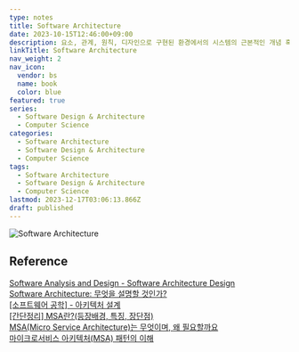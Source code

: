 ```yaml
---
type: notes
title: Software Architecture
date: 2023-10-15T12:46:00+09:00
description: 요소, 관계, 원칙, 디자인으로 구현된 환경에서의 시스템의 근본적인 개념 혹은 속성
linkTitle: Software Architecture
nav_weight: 2
nav_icon:
  vendor: bs
  name: book
  color: blue
featured: true
series:
  - Software Design & Architecture
  - Computer Science
categories:
  - Software Architecture
  - Software Design & Architecture
  - Computer Science
tags:
  - Software Architecture
  - Software Design & Architecture
  - Computer Science
lastmod: 2023-12-17T03:06:13.866Z
draft: published
---
```


![Software Architecture](/computer-science/software-architecture.webp#center "https://herbertograca.com/tag/explicit-architecture/")

## Reference

[Software Analysis and Design - Software Architecture Design](https://do-my-best.tistory.com/entry/Software-Analysis-and-Design-Software-Architecture-Design)  
[Software Architecture: 무엇을 설명할 것인가?](https://technical-leader.tistory.com/34)  
[[소프트웨어 공학] - 아키텍처 설계](https://jja2han.tistory.com/332)  
[[간단정리] MSA란?(등장배경, 특징, 장단점)](https://hahahoho5915.tistory.com/71)  
[MSA(Micro Service Architecture)는 무엇이며, 왜 필요할까요](https://www.osckorea.com/post/msa-micro-service-architecture-neun-mueosimyeo-wae-pilyohalggayo)  
[마이크로서비스 아키텍처(MSA) 패턴의 이해](https://nginxstore.com/blog/microservices/%EB%A7%88%EC%9D%B4%ED%81%AC%EB%A1%9C%EC%84%9C%EB%B9%84%EC%8A%A4-%EC%95%84%ED%82%A4%ED%85%8D%EC%B2%98msa-%ED%8C%A8%ED%84%B4%EC%9D%98-%EC%9D%B4%ED%95%B4/)
